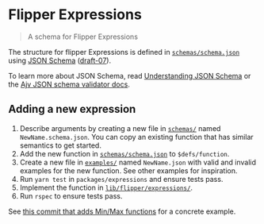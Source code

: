 # Flipper Expressions

> A schema for Flipper Expressions

The structure for flipper Expressions is defined in [`schemas/schema.json`](./schemas/schema.json) using [JSON Schema](https://json-schema.org) ([draft-07](https://json-schema.org/specification-links.html#draft-7)).

To learn more about JSON Schema, read [Understanding JSON Schema](https://json-schema.org/understanding-json-schema/) or the [Ajv JSON schema validator docs](https://ajv.js.org/json-schema.html).

## Adding a new expression

1. Describe arguments by creating a new file in [`schemas/`](schemas/) named `NewName.schema.json`. You can copy an existing function that has similar semantics to get started.
2. Add the new function in [`schemas/schema.json`](schemas/schema.json) to `$defs/function`.
3. Create a new file in [`examples/`](./examples) named `NewName.json` with valid and invalid examples for the new function. See other examples for inspiration.
4. Run `yarn test` in `packages/expressions` and ensure tests pass.
5. Implement the function in [`lib/flipper/expressions/`](../../lib/flipper/expressions/).
6. Run `rspec` to ensure tests pass.

See [this commit that adds Min/Max functions](https://github.com/jnunemaker/flipper/commit/ee46fab0cda21a32c3a921a8ed1fb94b0842b6b4) for a concrete example.
